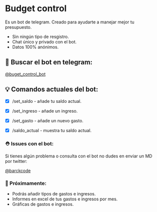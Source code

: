 # Budget control
Es un bot de telegram. Creado para ayudarte a manejar mejor tu presupuesto.
- Sin ningún tipo de resgistro.
- Chat único y privado con el bot.
- Datos 100% anónimos.


## 🤖 Buscar el bot en telegram:
[@buget_control_bot](https://t.co/yHDmljQa0p?amp=1)


## 💡 Comandos actuales del bot:
- [x] /set_saldo - añade tu saldo actual.
- [x] /set_ingreso - añade un ingreso.
- [x] /set_gasto - añade un nuevo gasto.
- [x] /saldo_actual - muestra tu saldo actual.


### ⛑ Issues con el bot:
Si tienes algún problema o consulta con el bot no dudes en enviar un MD por twitter:

[@barckcode](https://twitter.com/barckcode)


### 🚀 Próximamente:
- Podrás añadir tipos de gastos e ingresos.
- Informes en excel de tus gastos e ingresos por mes.
- Gráficas de gastos e ingresos.

